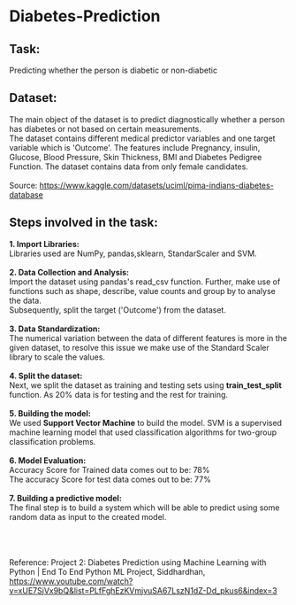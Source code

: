 # Diabetes-Prediction
## Task:
Predicting whether the person is diabetic or non-diabetic
## Dataset:
The main object of the dataset is to predict diagnostically whether a person has diabetes or not based on certain measurements. <br/>
The dataset contains different medical predictor variables and one target variable which is 'Outcome'. The features include Pregnancy, insulin, Glucose, Blood Pressure, Skin Thickness, BMI and Diabetes Pedigree Function. The dataset contains data from only female candidates.</br></br>
Source: https://www.kaggle.com/datasets/uciml/pima-indians-diabetes-database
## Steps involved in the task:
<b>1. Import Libraries: </b><br/>
Libraries used are NumPy, pandas,sklearn, StandarScaler and SVM. </br><br/>
<b>2. Data Collection and Analysis: </b></br>
Import the dataset using pandas's read_csv function. Further, make use of functions such as shape, describe, value counts and group by to analyse the data.</br>
Subsequently, split the target ('Outcome') from the dataset.</br><br/>
<b>3. Data Standardization:</b></br>
The numerical variation between the data of different features is more in the given dataset, to resolve this issue we make use of the Standard Scaler library to scale the values.<br/><br/>
<b>4. Split the dataset: </b></br>
Next, we split the dataset as training and testing sets using <b>train_test_split</b> function. As 20% data is for testing and the rest for training.</br><br/>
<b>5. Building the model:</b></br>
We used <b>Support Vector Machine</b> to build the model. SVM is a supervised machine learning model that used classification algorithms for two-group classification problems. </br><br/>
<b>6. Model Evaluation: </b></br>
Accuracy Score for Trained data comes out to be: 78%<br/>
The accuracy Score for test data comes out to be: 77%<br/><br/>
<b>7. Building a predictive model: </b></br>
The final step is to build a system which will be able to predict using some random data as input to the created model.<br/><br/><br/><br/>

Reference: Project 2: Diabetes Prediction using Machine Learning with Python | End To End Python ML Project, 
Siddhardhan, https://www.youtube.com/watch?v=xUE7SjVx9bQ&list=PLfFghEzKVmjvuSA67LszN1dZ-Dd_pkus6&index=3
